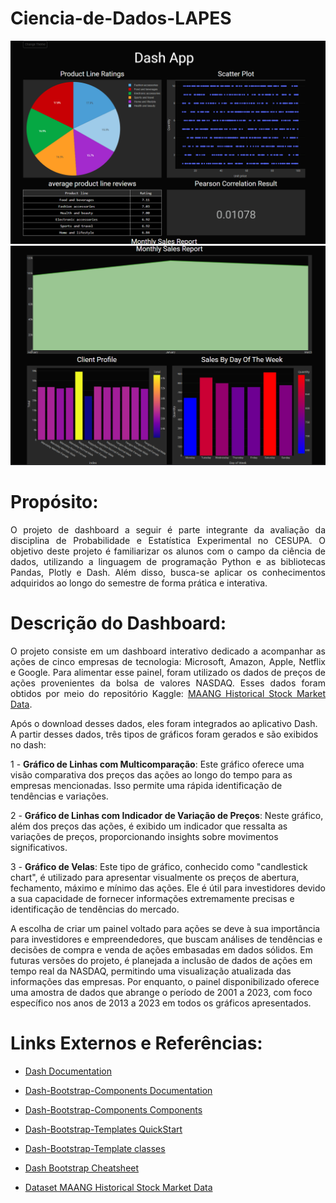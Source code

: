 # Ciencia-de-Dados-LAPES

<img src="/assets/imgs/img1.png">
<img src="/assets/imgs/img2.png">

# Propósito:

<p style="text-align: justify">O projeto de dashboard a seguir é parte integrante da avaliação da disciplina de Probabilidade e Estatística Experimental no CESUPA. O objetivo deste projeto é familiarizar os alunos com o campo da ciência de dados, utilizando a linguagem de programação Python e as bibliotecas Pandas, Plotly e Dash. Além disso, busca-se aplicar os conhecimentos adquiridos ao longo do semestre de forma prática e interativa.

# Descrição do Dashboard:


<p style="text-align: justify;">O projeto consiste em um dashboard interativo dedicado a acompanhar as ações de cinco empresas de tecnologia: Microsoft, Amazon, Apple, Netflix e Google. Para alimentar esse painel, foram utilizado os dados de preços de ações provenientes da bolsa de valores NASDAQ. Esses dados foram obtidos por meio do repositório Kaggle: <a href="https://www.kaggle.com/datasets/soumendraprasad/stock">MAANG Historical Stock Market Data</a>.</p>

Após o download desses dados, eles foram integrados ao aplicativo Dash. A partir desses dados, três tipos de gráficos foram gerados e são exibidos no dash:

1 - **Gráfico de Linhas com Multicomparação**: Este gráfico oferece uma visão comparativa dos preços das ações ao longo do tempo para as empresas mencionadas. Isso permite uma rápida identificação de tendências e variações.

2 - **Gráfico de Linhas com Indicador de Variação de Preços**: Neste gráfico, além dos preços das ações, é exibido um indicador que ressalta as variações de preços, proporcionando insights sobre movimentos significativos.

3 - **Gráfico de Velas**: Este tipo de gráfico, conhecido como "candlestick chart", é utilizado para apresentar visualmente os preços de abertura, fechamento, máximo e mínimo das ações. Ele é útil para investidores devido a sua capacidade de fornecer informações extremamente precisas e identificação de tendências do mercado. 

A escolha de criar um painel voltado para ações se deve à sua importância para investidores e empreendedores, que buscam análises de tendências e decisões de compra e venda de ações embasadas em dados sólidos. Em futuras versões do projeto, é planejada a inclusão de dados de ações em tempo real da NASDAQ, permitindo uma visualização atualizada das informações das empresas. Por enquanto, o painel disponibilizado oferece uma amostra de dados que abrange o período de 2001 a 2023, com foco específico nos anos de 2013 a 2023 em todos os gráficos apresentados.

# Links Externos e Referências:

- <a href="https://dash.plotly.com">Dash Documentation</a>

- <a href="https://dash-bootstrap-components.opensource.faculty.ai/docs/">Dash-Bootstrap-Components Documentation</a>

- <a href="https://dash-bootstrap-components.opensource.faculty.ai/docs/components/">Dash-Bootstrap-Components Components</a>

- <a href="https://github.com/AnnMarieW/dash-bootstrap-templates">Dash-Bootstrap-Templates QuickStart</a>

- <a href="https://hellodash.pythonanywhere.com/bootstrap-utility-classes/bootstrap-utility-classes#background">Dash-Bootstrap-Template classes</a>

- <a href="https://dashcheatsheet.pythonanywhere.com">Dash Bootstrap Cheatsheet</a> 

- <a href="https://www.kaggle.com/datasets/soumendraprasad/stock">Dataset MAANG Historical Stock Market Data</a> 

</p>
